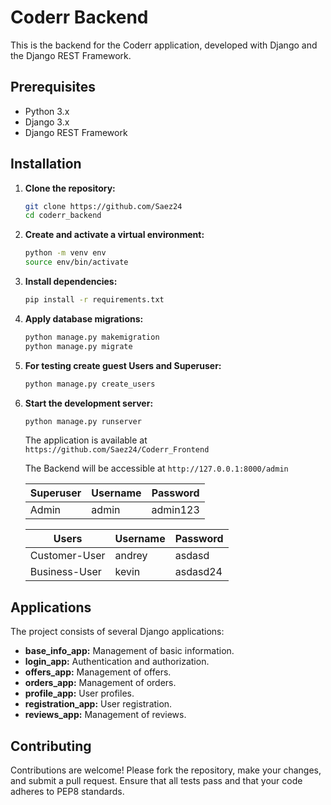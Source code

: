 # Coderr Backend

This is the backend for the Coderr application, developed with Django and the Django REST Framework.

## Prerequisites

- Python 3.x
- Django 3.x
- Django REST Framework

## Installation

1. **Clone the repository:**

   ```bash
   git clone https://github.com/Saez24
   cd coderr_backend
   ```

2. **Create and activate a virtual environment:**

   ```bash
   python -m venv env
   source env/bin/activate
   ```

3. **Install dependencies:**

   ```bash
   pip install -r requirements.txt
   ```

4. **Apply database migrations:**

   ```bash
   python manage.py makemigration
   python manage.py migrate
   ```

5. **For testing create guest Users and Superuser:**

   ```bash
   python manage.py create_users
   ```

6. **Start the development server:**

   ```bash
   python manage.py runserver
   ```

   The application is available at `https://github.com/Saez24/Coderr_Frontend`

   The Backend will be accessible at `http://127.0.0.1:8000/admin`

   | Superuser | Username | Password |
   | --------- | -------- | -------- |
   | Admin     | admin    | admin123 |

   | Users         | Username | Password |
   | ------------- | -------- | -------- |
   | Customer-User | andrey   | asdasd   |
   | Business-User | kevin    | asdasd24 |

## Applications

The project consists of several Django applications:

- **base_info_app:** Management of basic information.
- **login_app:** Authentication and authorization.
- **offers_app:** Management of offers.
- **orders_app:** Management of orders.
- **profile_app:** User profiles.
- **registration_app:** User registration.
- **reviews_app:** Management of reviews.

## Contributing

Contributions are welcome! Please fork the repository, make your changes, and submit a pull request. Ensure that all tests pass and that your code adheres to PEP8 standards.
